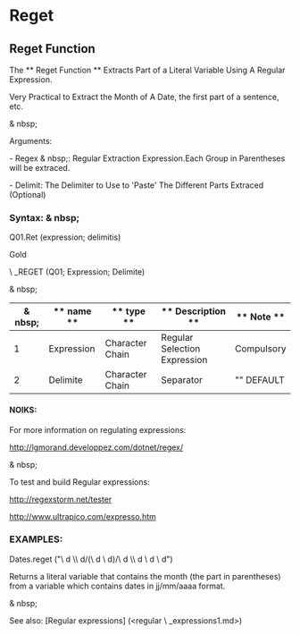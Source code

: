 # Reget

## Reget Function

The ** Reget Function ** Extracts Part of a Literal Variable Using A Regular Expression.

Very Practical to Extract the Month of A Date, the first part of a sentence, etc.

& nbsp;

Arguments:

\- Regex & nbsp;: Regular Extraction Expression.Each Group in Parentheses will be extraced.

\- Delimit: The Delimiter to Use to 'Paste' The Different Parts Extraced (Optional)

### Syntax: & nbsp;

Q01.Ret (expression; delimitis)

Gold

\ _REGET (Q01; Expression; Delimite)

& nbsp;

| & nbsp; | ** name ** | ** type ** | ** Description ** | ** Note ** |
| --- | --- | --- | --- | --- |
| &#49; | Expression | Character Chain | Regular Selection Expression | Compulsory |
| &#50; | Delimite | Character Chain | Separator | "" DEFAULT |

#### NOIKS:

For more information on regulating expressions:

http://lgmorand.developpez.com/dotnet/regex/

& nbsp;

To test and build Regular expressions:

http://regexstorm.net/tester

http://www.ultrapico.com/expresso.htm

### EXAMPLES:

Dates.reget ("\\ d \\\ d/(\\ d \\ d)/\\ d \\\ d \\ d \\ d")

Returns a literal variable that contains the month (the part in parentheses) from a variable which contains dates in jj/mm/aaaa format.

& nbsp;

See also: [Regular expressions] (<regular \ _expressions1.md>)